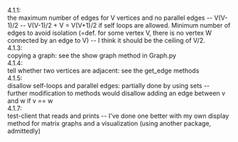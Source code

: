 4.1.1:\
the maximum number of edges for V vertices and no parallel edges -- V(V-1)/2 -- V(V-1)/2 + V = V(V+1)/2 if self loops are allowed.  Minimum number of edges to avoid isolation (=def. for some vertex V, there is no vertex W connected by an edge to V) -- I think it should be the ceiling of V/2.\
4.1.3:\
copying a graph: see the show graph method in Graph.py\
4.1.4:\
tell whether two vertices are adjacent: see the get_edge methods\
4.1.5:\
disallow self-loops and parallel edges: partially done by using sets -- further modification to methods would disallow adding an edge between v and w if v == w\
4.1.7:\
test-client that reads and prints -- I've done one better with my own display method for matrix graphs and a visualization (using another package, admittedly)
